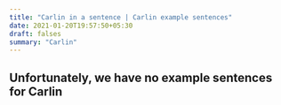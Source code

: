 ```yaml
---
title: "Carlin in a sentence | Carlin example sentences"
date: 2021-01-20T19:57:50+05:30
draft: falses
summary: "Carlin"
---
```

## Unfortunately, we have no example sentences for Carlin                 
